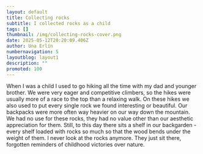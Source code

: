```yaml
---
layout: default
title: Collecting rocks
subtitle: I collected rocks as a child
tags: []
thumbnail: /img/collecting-rocks-cover.png
date: 2025-05-12T20:20:09.406Z
author: Una Erlín
numbernavigation: 5
layoutblog: layout1
description: ""
promoted: 100
---
```

When I was a child I used to go hiking all the time with my dad and younger brother. We were very eager and competitive climbers, so the hikes were usually more of a race to the top than a relaxing walk. On these hikes we also used to put every single rock we found interesting or beautiful. Our backpacks were more often way heavier on our way down the mountain. We had no use for these rocks, they had no value other than our aesthetic appreciation for them. Still, to this day there sits a shelf in our backgarden - every shelf loaded with rocks so much so that the wood bends under the weight of them. I never look at the rocks anymore. They just sit there, forgotten reminders of childhood victories over nature.